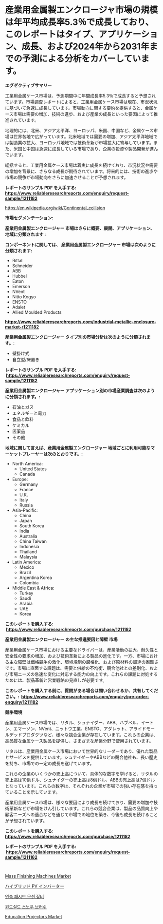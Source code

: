 <p><h1>産業用金属製エンクロージャ市場の規模は年平均成長率5.3％で成長しており、このレポートはタイプ、アプリケーション、成長、および2024年から2031年までの予測による分析をカバーしています。</h1></p><p><strong>エグゼクティブサマリー</strong></p>
<p><p>工業用金属ケース市場は、予測期間中に年間成長率5.3％で成長すると予想されています。市場調査レポートによると、工業用金属ケース市場は現在、市況状況に基づいて急速に成長しています。市場動向に関する要約を提供すると、金属ケース市場は需要の増加、技術の進歩、および産業の成長といった要因によって推進されています。</p><p>地理的には、北米、アジア太平洋、ヨーロッパ、米国、中国など、金属ケース市場は世界各地で広がっています。北米地域では需要の増加、アジア太平洋地域では製造業の拡大、ヨーロッパ地域では技術革新が市場拡大に寄与しています。また、米国と中国は急速に成長している市場であり、企業の投資や製品開発が進んでいます。</p><p>総括すると、工業用金属ケース市場は着実に成長を続けており、市況状況や需要の増加を背景に、さらなる成長が期待されています。将来的には、技術の進歩や市場の競争が市場動向をさらに加速させることが予想されます。</p></p>
<p><strong>レポートのサンプル PDF を入手する: <a href="https://www.reliableresearchreports.com/enquiry/request-sample/1211182">https://www.reliableresearchreports.com/enquiry/request-sample/1211182</a></strong></p>
<p><a href="https://en.wikipedia.org/wiki/Continental_collision">https://en.wikipedia.org/wiki/Continental_collision</a></p>
<p><strong>市場セグメンテーション:</strong></p>
<p><strong> 産業用金属製エンクロージャー 市場はさらに概要、展開、アプリケーション、地域に分類されます :</strong></p>
<p><strong>コンポーネントに関しては、 産業用金属製エンクロージャー 市場は次のように分類されます: &nbsp;</strong></p>
<p><ul><li>Rittal</li><li>Schneider</li><li>ABB</li><li>Hubbel</li><li>Eaton</li><li>Emerson</li><li>NVent</li><li>Nitto Kogyo</li><li>ENSTO</li><li>Adalet</li><li>Allied Moulded Products</li></ul></p>
<p><strong><a href="https://www.reliableresearchreports.com/industrial-metallic-enclosure-market-r1211182">https://www.reliableresearchreports.com/industrial-metallic-enclosure-market-r1211182</a></strong></p>
<p><strong> 産業用金属製エンクロージャー タイプ別の市場分析は次のように分類されます。:</strong></p>
<p><ul><li>壁掛け式</li><li>自立型/床置き</li></ul></p>
<p><strong>レポートのサンプル PDF を入手する: &nbsp;<a href="https://www.reliableresearchreports.com/enquiry/request-sample/1211182">https://www.reliableresearchreports.com/enquiry/request-sample/1211182</a></strong></p>
<p><strong> 産業用金属製エンクロージャー アプリケーション別の市場産業調査は次のように分類されます。:</strong></p>
<p><ul><li>石油とガス</li><li>エネルギーと電力</li><li>食品と飲料</li><li>ケミカル</li><li>医薬品</li><li>その他</li></ul></p>
<p><strong>地域に関して言えば、産業用金属製エンクロージャー 地域ごとに利用可能なマーケットプレーヤーは次のとおりです。:</strong></p>
<p><ul>
    <li>
        North America:
        <ul>
            <li>United States</li>
            <li>Canada</li>
        </ul>
    </li>
    <li>
        Europe:
        <ul>
            <li>Germany</li>
            <li>France</li>
            <li>U.K.</li>
            <li>Italy</li>
            <li>Russia</li>
        </ul>
    </li>
    <li>
        Asia-Pacific:
        <ul>
            <li>China</li>
            <li>Japan</li>
            <li>South Korea</li>
            <li>India</li>
            <li>Australia</li>
            <li>China Taiwan</li>
            <li>Indonesia</li>
            <li>Thailand</li>
            <li>Malaysia</li>
        </ul>
    </li>
    <li>
        Latin America:
        <ul>
            <li>Mexico</li>
            <li>Brazil</li>
            <li>Argentina Korea</li>
            <li>Colombia</li>
        </ul>
    </li>
    <li>
        Middle East & Africa:
        <ul>
            <li>Turkey</li>
            <li>Saudi</li>
            <li>Arabia</li>
            <li>UAE</li>
            <li>Korea</li>
        </ul>
    </li>
    </ul></p>
<p><strong>このレポートを購入する: &nbsp;<a href="https://www.reliableresearchreports.com/purchase/1211182">https://www.reliableresearchreports.com/purchase/1211182</a></strong></p>
<p><strong>産業用金属製エンクロージャー の主な推進要因と障壁 市場</strong></p>
<p><p>産業用金属ケース市場における主要なドライバーは、産業活動の拡大、耐久性と安全性の要求の増加、および技術革新による製品の進化です。一方、市場における主な障壁は価格競争の激化、環境規制の厳格化、および原材料の調達の困難さです。市場に直面する課題は、需要と供給の不均衡、競合他社との差別化、および市場ニーズの急速な変化に対応する能力の向上です。これらの課題に対処するためには、製品革新と営業戦略の見直しが必要です。</p></p>
<p><strong>このレポートを購入する前に、質問がある場合は問い合わせるか、共有してください。:&nbsp; <a href="https://www.reliableresearchreports.com/enquiry/pre-order-enquiry/1211182">https://www.reliableresearchreports.com/enquiry/pre-order-enquiry/1211182</a></strong></p>
<p><strong>競争環境</strong></p>
<p><p>産業用金属ケース市場では、リタル、シュナイダー、ABB、ハブベル、イートン、エマーソン、NVent、ニットウ工業、ENSTO、アダレット、アライドモールデッドプロダクツなど、様々な競合企業が存在しています。これらの企業は、高品質な金属ケース製品を提供し、さまざまな産業分野で使用されています。</p><p>リタルは、産業用金属ケース市場において世界的なリーダーであり、優れた製品とサービスを提供しています。シュナイダーやABBなどの競合他社も、長い歴史を持ち、市場での一定の成長を遂げています。</p><p>これらの企業のいくつかの売上高について、具体的な数字を挙げると、リタルの売上高は10億ドル、シュナイダーの売上高は8億ドル、ABBの売上高は7億ドルとなっています。これらの数字は、それぞれの企業が市場での強い存在感を持っていることを示しています。</p><p>産業用金属ケース市場は、様々な要因により成長を続けており、需要の増加や技術革新などが市場をけん引しています。これらの競合企業は、製品の品質向上や顧客ニーズへの適合などを通じて市場での地位を築き、今後も成長を続けることが予想されています。</p></p>
<p><strong>このレポートを購入する: &nbsp; <a href="https://www.reliableresearchreports.com/purchase/1211182">https://www.reliableresearchreports.com/purchase/1211182</a></strong></p>
<p><strong>レポートのサンプル PDF を入手する: &nbsp;<a href="https://www.reliableresearchreports.com/enquiry/request-sample/1211182">https://www.reliableresearchreports.com/enquiry/request-sample/1211182</a></strong><strong></strong></p>
<p>&nbsp;</p>
<p><p><a href="https://issuu.com/reportprime-2/docs/mass-finishing-machines-market-size-2030.pptx">Mass Finishing Machines Market</a></p><p><a href="https://github.com/RudyBoyer2017/Market-Research-Report-List-1/blob/main/6614418149853.md">ハイブリッド PV インバーター</a></p><p><a href="https://github.com/joyliyu/Market-Research-Report-List-1/blob/main/7508671159591.md">연속 패시브 모션 장비</a></p><p><a href="https://medium.com/@howaoole34545/%ED%92%8D%EC%B0%A8-%EB%88%88-%EB%B8%8C%EB%9F%AC%EC%8B%9C-%EC%8B%9C%EC%9E%A5-%EA%B7%9C%EB%AA%A8%EB%8A%94-%EC%97%B0%ED%8F%89%EA%B7%A0-%EC%84%B1%EC%9E%A5%EB%A5%A0%EC%9D%B8-%EB%A1%9C-%EC%84%B1%EC%9E%A5%ED%95%98%EA%B3%A0-%EC%9E%88%EC%9C%BC%EB%A9%B0-%EC%9D%B4-%EB%B3%B4%EA%B3%A0%EC%84%9C%EB%8A%94-%EC%8B%9C%EC%9E%A5-%EC%84%B8%EB%B6%84%ED%99%94-%EC%84%B1%EC%9E%A5-%EB%B0%8F-2024%EB%85%84%EC%97%90%EC%84%9C-2031%EB%85%84%EA%B9%8C%EC%A7%80%EC%9D%98-%EC%98%88%EC%B8%A1%EC%9D%84-%EB%8B%A4%EB%A3%A8%EA%B3%A0-%EC%9E%88%EC%8A%B5%EB%8B%88%EB%8B%A4-44c1533c0c59">윈드실드 스노우 브러쉬</a></p><p><a href="https://github.com/khlifeservices/Market-Research-Report-List-1/blob/main/education-projectors-market.md">Education Projectors Market</a></p></p>